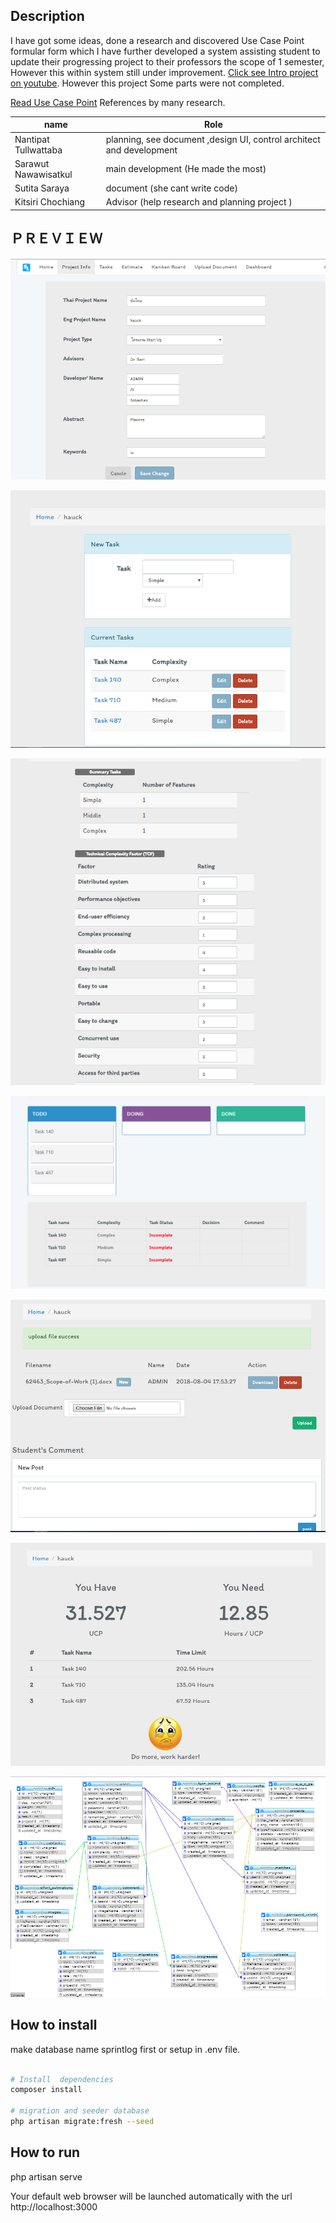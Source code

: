 ## Description
   I have got some ideas, done a research and discovered Use Case Point formular form which I have further developed a system assisting student to update their progressing project to their professors the scope of 1 semester, However this within system still under improvement.
[Click see Intro project on youtube](https://www.youtube.com/watch?v=y2E3AMBtjoM).
However this project Some parts were not completed.

[Read Use Case Point](https://en.wikipedia.org/wiki/Use_Case_Points)
References by many research.

|  name  |       Role    |
|------------------------------|--------------|
|  Nantipat Tullwattaba       |  planning, see document ,design UI, control architect and development |
|     Sarawut Nawawisatkul      |     main development  (He made the most) |
|     Sutita Saraya      |     document (she cant write code) |
|    Kitsiri Chochiang      |     Advisor (help research  and planning project )|

## ＰＲＥＶＩＥＷ

![Alt text](/preview/1.png)

![Alt text](/preview/2.png)

![Alt text](/preview/3.png)

![Alt text](/preview/4.png)

![Alt text](/preview/5.png)

![Alt text](/preview/6.png)

![Alt text](/preview/relationshipDB.png)



##  How to install
make database name  sprintlog first or setup in .env file. 
```bash

# Install  dependencies
composer install 

# migration and seeder database
php artisan migrate:fresh --seed
```


## How to run
php artisan serve 



Your default web browser will be launched automatically with the url http://localhost:3000
